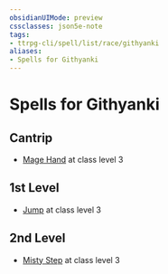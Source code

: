 ```yaml
---
obsidianUIMode: preview
cssclasses: json5e-note
tags:
- ttrpg-cli/spell/list/race/githyanki
aliases:
- Spells for Githyanki
---
```

# Spells for Githyanki

## Cantrip

- [Mage Hand](Інструменти%20ДМ/CLI/spells/mage-hand-xphb.md "XPHB") at class level 3

## 1st Level

- [Jump](Інструменти%20ДМ/CLI/spells/jump-xphb.md "XPHB") at class level 3

## 2nd Level

- [Misty Step](Інструменти%20ДМ/CLI/spells/misty-step-xphb.md "XPHB") at class level 3